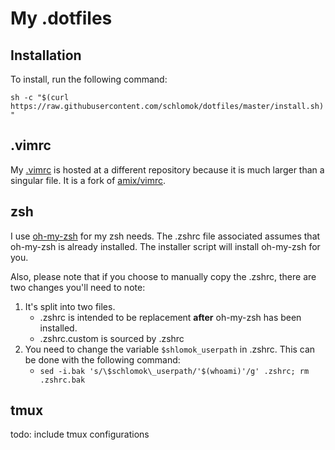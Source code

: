 # My .dotfiles

## Installation

To install, run the following command:

`sh -c "$(curl https://raw.githubusercontent.com/schlomok/dotfiles/master/install.sh)"`

## .vimrc

My [.vimrc](https://github.com/schlomok/vimrc) is hosted at a different 
repository because it is much larger than a singular file. It is a fork of 
[amix/vimrc](https://github.com/amix/vimrc).

## zsh

I use [oh-my-zsh](https://github.com/robbyrussell/oh-my-zsh) for my zsh needs.
The .zshrc file associated assumes that oh-my-zsh is already installed. The
installer script will install oh-my-zsh for you. 

Also, please note that if you choose to manually copy the .zshrc, there are two
changes you'll need to note:

1. It's split into two files.
    * .zshrc is intended to be replacement **after** oh-my-zsh has been installed.
    * .zshrc.custom is sourced by .zshrc
2. You need to change the variable `$shlomok_userpath` in .zshrc. This can be
   done with the following command:
    * `sed -i.bak 's/\$schlomok\_userpath/'$(whoami)'/g' .zshrc; rm .zshrc.bak`

## tmux

todo: include tmux configurations
